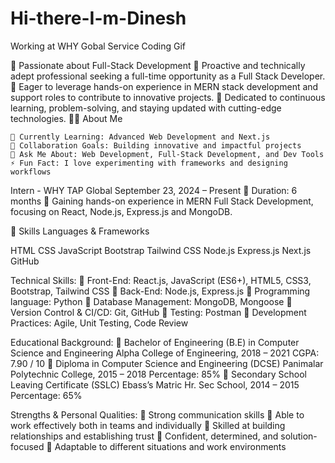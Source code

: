 # Hi-there-I-m-Dinesh

Working at WHY Gobal Service
Coding Gif

🔹 Passionate about Full-Stack Development
🔹 Proactive and technically adept professional seeking a full-time opportunity as a Full Stack Developer. 
🔹 Eager to leverage hands-on experience in MERN stack development and support roles to contribute to innovative projects. 
🔹 Dedicated to continuous learning, problem-solving, and staying updated with cutting-edge technologies.
👨‍💻 About Me

    🌱 Currently Learning: Advanced Web Development and Next.js
    👯 Collaboration Goals: Building innovative and impactful projects
    💬 Ask Me About: Web Development, Full-Stack Development, and Dev Tools
    ⚡ Fun Fact: I love experimenting with frameworks and designing workflows

Intern - WHY TAP Global September 23, 2024 – Present
🔹 Duration: 6 months
🔹 Gaining hands-on experience in MERN Full Stack Development, focusing on React, Node.js, Express.js and MongoDB.

🚀 Skills
Languages & Frameworks

HTML CSS JavaScript Bootstrap Tailwind CSS Node.js Express.js Next.js GitHub 

Technical Skills:
🔹 Front-End: React.js, JavaScript (ES6+), HTML5, CSS3, Bootstrap, Tailwind CSS
🔹 Back-End: Node.js, Express.js
🔹 Programming language: Python
🔹 Database Management: MongoDB, Mongoose
🔹 Version Control & CI/CD: Git, GitHub
🔹 Testing: Postman
🔹 Development Practices: Agile, Unit Testing, Code Review


Educational Background:
🔹 Bachelor of Engineering (B.E) in Computer Science and Engineering Alpha College of Engineering, 2018 – 2021 CGPA: 7.90 / 10
🔹 Diploma in Computer Science and Engineering (DCSE) Panimalar Polytechnic College, 2015 – 2018 Percentage: 85%
🔹 Secondary School Leaving Certificate (SSLC) Ebass’s Matric Hr. Sec School, 2014 – 2015 Percentage: 65%

Strengths & Personal Qualities:
🔹 Strong communication skills
🔹 Able to work effectively both in teams and individually
🔹 Skilled at building relationships and establishing trust
🔹 Confident, determined, and solution-focused
🔹 Adaptable to different situations and work environments

